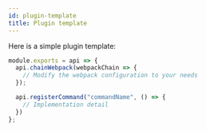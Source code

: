 ```yaml
---
id: plugin-template
title: Plugin template
---
```


Here is a simple plugin template:

```js
module.exports = api => {
  api.chainWebpack(webpackChain => {
    // Modify the webpack configuration to your needs
  });

  api.registerCommand("commandName", () => {
    // Implementation detail
  })
};
```